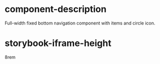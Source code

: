 # component-description
Full-width fixed bottom navigation component with items and circle icon.

# storybook-iframe-height
8rem